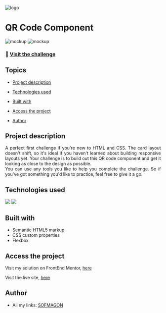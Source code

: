 ![logo](https://i.ibb.co/JdqVQL6/frontend-mentor-logo.png)

# QR Code Component
![mockup](https://i.ibb.co/5BPbP0Z/desktop-preview.jpg)
![mockup](https://i.ibb.co/GvGJJQD/mobile-preview.jpg)

### 🔗 [Visit the challenge](https://www.frontendmentor.io/challenges/qr-code-component-iux_sIO_H)

## Topics

- [Project description](#project-description)

- [Technologies used](#technologies-used)

- [Built with](#built-with)

- [Access the project](#access-the-project)

- [Author](#author)

## Project description
<p align="justify">
	A perfect first challenge if you're new to HTML and CSS. The card layout doesn't shift, so it's ideal if you haven't learned about building responsive layouts yet.
	Your challenge is to build out this QR code component and get it looking as close to the design as possible. <br>
	You can use any tools you like to help you complete the challenge. So if you've got something you'd like to practice, feel free to give it a go.
</p>

## Technologies used
<img src="https://img.shields.io/badge/HTML5-E34F26?style=for-the-badge&logo=html5&logoColor=white">
<img src="https://img.shields.io/badge/CSS3-1572B6?style=for-the-badge&logo=css3&logoColor=white">

## Built with
- Semantic HTML5 markup
- CSS custom properties
- Flexbox

## Access the project
Visit my solution on FrontEnd Mentor, [here](https://www.frontendmentor.io/solutions/qr-code-component-hynS0GfLWg)

Visit the live site, [here](https://sofmagon.github.io/qr-code/)

## Author
- All my links: [SOFMAGON](https://beacons.ai/sofmagon)
